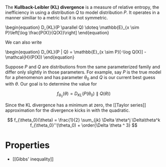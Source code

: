 The **Kullback-Leibler (KL) divergence** is a measure of relative entropy, the inefficiency in using a distribution $Q$ to model distribution $P$. It operates in a manner similiar to a metric but it is not symmetric. 

\begin{equation}
D_{KL}(P \parallel Q) \doteq \mathbb{E}_{x \sim P}\left[\log \frac{P(X)}{Q(X)}\right]
\end{equation}

We can also write

\begin{equation}
D_{KL}(P \| Q) = \mathbb{E}_{x \sim P}[-\log Q(X)] - \mathcal{H}(P(X))
\end{equation}

Suppose $P$ and $Q$ are distributions from the same parameterized family and differ only slightly in those parameters. For example, say $P$ is the true model for a phenomenon and has parameter $\theta_0$ and $Q$ is our current best guess with $\theta$. Our goal is to determine the value for

$$
f_{\theta_0}(\theta) = D_{KL}\left(P(\theta_0) \parallel Q(\theta)\right)
$$


Since the KL divergence has a minimum at zero, the [[Taylor series]] approximation for the divergence kicks in with the quadratic.


$$
f_{\theta_0}(\theta) =  \frac{1}{2} \sum_{jk} \Delta \theta^j \Delta\theta^k f_{\theta_0}''(\theta_0) + \order{\Delta \theta ^ 3}
$$

# Properties

* [[Gibbs' inequality]]


